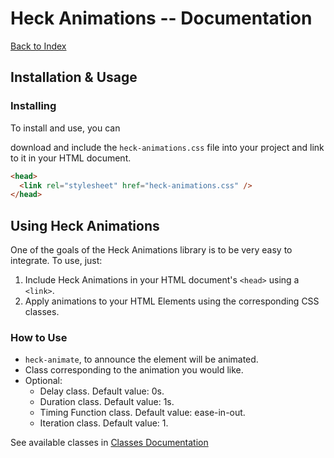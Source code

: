 # Heck Animations -- Documentation
  [Back to Index](./readme.md)

## Installation & Usage

### Installing
To install and use, you can 
<!-- either install via npm,

```bash
$npm i heck-animations --save
```

or -->
download and include the `heck-animations.css` file into your project and link to it in your HTML document.

```html
<head>
  <link rel="stylesheet" href="heck-animations.css" />
</head>
```


## Using Heck Animations
One of the goals of the Heck Animations library is to be very easy to integrate. To use, just: 
1. Include Heck Animations in your HTML document's `<head>` using a `<link>`.
2. Apply animations to your HTML Elements using the corresponding CSS classes.

### How to Use
- `heck-animate`, to announce the element will be animated.
- Class corresponding to the animation you would like.
- Optional: 
    - Delay class. Default value: 0s. 
    - Duration class. Default value: 1s.
    - Timing Function class. Default value: ease-in-out.
    - Iteration class. Default value: 1.

See available classes in [Classes Documentation](./classes/readme.md)

